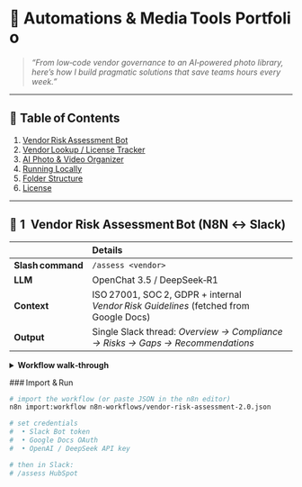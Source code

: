 # 🔧 Automations & Media Tools Portfolio

> *“From low‑code vendor governance to an AI‑powered photo library, here’s how I build pragmatic solutions that save teams hours every week.”*

---

## 📑 Table of Contents
1. [Vendor Risk Assessment Bot](#-1-vendor-risk-assessment-bot-n8n--slack)
2. [Vendor Lookup / License Tracker](#-2-vendor-lookup--license-tracker-n8n--slack)
3. [AI Photo & Video Organizer](#-3-ai-photo--video-organizer-python-gui)
4. [Running Locally](#-running-each-project-locally)
5. [Folder Structure](#-folder-structure)
6. [License](#-license)

---

## 🚀 1  Vendor Risk Assessment Bot (N8N ↔ Slack)

| &nbsp; | Details |
| :- | :- |
| **Slash command** | `/assess <vendor>` |
| **LLM** | OpenChat 3.5 / DeepSeek‑R1 |
| **Context** | ISO 27001, SOC 2, GDPR + internal *Vendor Risk Guidelines* (fetched from Google Docs) |
| **Output** | Single Slack thread: *Overview → Compliance → Risks → Gaps → Recommendations* |

<details>
<summary><strong>Workflow walk‑through</strong></summary>

1. **`Webhook1`** – receives the Slack command  
2. **`Extract Vendor Name`** – parses the vendor string  
3. **`Fetch Policies`** – pulls the latest policy doc from Google Docs  
4. **`Build AI Prompt`** – crafts system + user messages  
5. **`OpenAI1`** – calls the LLM  
6. **`Extract Assessment`** – unwraps the JSON response  
7. **`Slack`** – posts the formatted block back to the channel  
</details>

### Import & Run

```bash
# import the workflow (or paste JSON in the n8n editor)
n8n import:workflow n8n-workflows/vendor-risk-assessment-2.0.json

# set credentials
#  • Slack Bot token
#  • Google Docs OAuth
#  • OpenAI / DeepSeek API key

# then in Slack:
# /assess HubSpot
